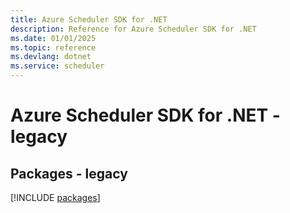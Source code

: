 ```yaml
---
title: Azure Scheduler SDK for .NET
description: Reference for Azure Scheduler SDK for .NET
ms.date: 01/01/2025
ms.topic: reference
ms.devlang: dotnet
ms.service: scheduler
---
```

# Azure Scheduler SDK for .NET - legacy
## Packages - legacy
[!INCLUDE [packages](scheduler-index.md)]